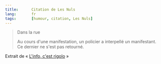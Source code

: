 ```yaml
--- 
title:      Citation de Les Nuls 
lang:       fr 
tags:       [humour, citation, Les Nuls]
---
```


> Dans la rue
> 
> Au cours d'une manifestation, un policier a interpellé un manifestant. Ce dernier ne s'est pas retourné.

Extrait de « [L'info, c'est rigolo](http://www.amazon.fr/exec/obidos/ASIN/2020200090/phpheaven-21) »
